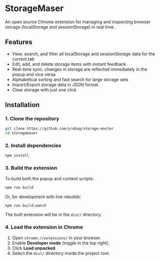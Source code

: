 # StorageMaser

An open source Chrome extension for managing and inspecting browser storage (localStorage and sessionStorage) in real time.

## Features

- View, search, and filter all localStorage and sessionStorage data for the current tab
- Edit, add, and delete storage items with instant feedback
- Real-time sync: changes in storage are reflected immediately in the popup and vice versa
- Alphabetical sorting and fast search for large storage sets
- Import/Export storage data in JSON format
- Clear storage with just one click

## Installation

### 1. Clone the repository

```sh
git clone https://github.com/yrobag/storage-master
cd storagemaser
```

### 2. Install dependencies

```sh
npm install
```

### 3. Build the extension

To build both the popup and content scripts:

```sh
npm run build
```

Or, for development with live rebuilds:

```sh
npm run build:watch
```

The built extension will be in the `dist/` directory.

### 4. Load the extension in Chrome

1. Open `chrome://extensions/` in your browser.
2. Enable **Developer mode** (toggle in the top right).
3. Click **Load unpacked**.
4. Select the `dist/` directory inside the project root.
